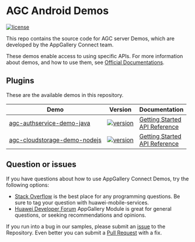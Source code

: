 # AGC Android Demos
[![license](https://img.shields.io/badge/license-Apache--2.0-green)](./LICENCE)

This repo contains the source code for AGC server Demos, which are developed by the AppGallery Connect team.

These demos enable access to using specific APIs. For more information
about demos, and how to use them, see
[Official Documentations](https://developer.huawei.com/consumer/cn/doc/development/AppGallery-connect-Examples/agc-auth-server-samplecode-0000001059044778).


## Plugins
These are the available demos in this repository.

| Demo | Version | Documentation |
|--------|-----|-----|
| [agc-authservice-demo-java](./agc-authservice-demo-java) | [![version](https://img.shields.io/badge/Release-1.1.0.300-yellow)](./agc-authservice-demo-java) | [Getting Started](https://developer.huawei.com/consumer/cn/doc/development/AppGallery-connect-Guides/agc-auth-server-getstarted-0000001054287616) <br/> [API Reference](https://developer.huawei.com/consumer/cn/doc/development/AppGallery-connect-References/auth-serversdk-overview-0000001055363337) |
| [agc-cloudstorage-demo-nodejs](./agc-cloudstorage-demo-nodejs) | [![version](https://img.shields.io/badge/Release-1.0.0.0-yellow)](./agc-cloudstorage-demo-nodejs) | [Getting Started](https://developer.huawei.com/consumer/cn/doc/development/AppGallery-connect-Guides/agc-cloudstorage-getstarted-nodejs) <br/> [API Reference](https://developer.huawei.com/consumer/cn/doc/development/AppGallery-connect-References/Overview-nodejs) |

## Question or issues
If you have questions about how to use AppGallery Connect Demos, try the following options:  
* [Stack Overflow](https://stackoverflow.com/questions/tagged/appgallery) is the best place for any programming questions. Be sure to tag your question with huawei-mobile-services.  
* [Huawei Developer Forum](https://forums.developer.huawei.com/forumPortal/en/home?fid=0101188387844930001) AppGallery Module is great for general questions, or seeking recommendations and opinions.

If you run into a bug in our samples, please submit an [issue](https://github.com/AppGalleryConnect/agc-android-demos/issues) to the Repository. Even better you can submit a [Pull Request](https://github.com/AppGalleryConnect/agc-android-demos/pulls) with a fix.
